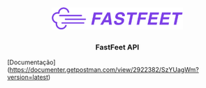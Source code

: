 <h1 align="center">
  <img alt="Fastfeet" title="Fastfeet" src=".github/logo.png" width="300px" />
</h1>

<h3 align="center">
  FastFeet API
</h3>


[Documentação] (https://documenter.getpostman.com/view/2922382/SzYUagWm?version=latest)
